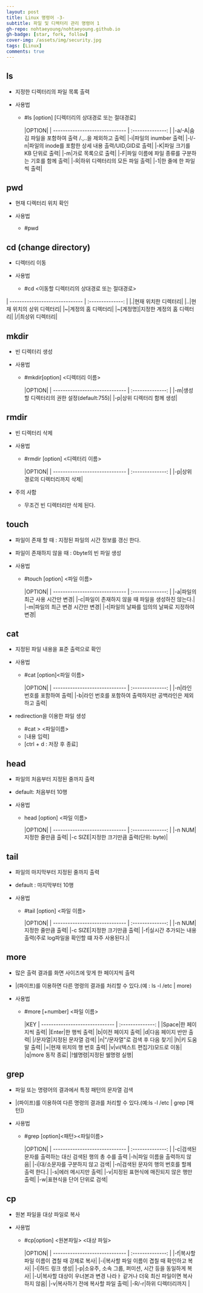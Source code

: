 ```yaml
---
layout: post
title: Linux 명령어 -3-
subtitle: 파일 및 디렉터리 관리 명령어 1
gh-repo: nohtaeyoung/nohtaeyoung.github.io
gh-badge: [star, fork, follow]
cover-img: /assets/img/security.jpg
tags: [Linux]
comments: true
---
```


## ls
- 지정한 디렉터리의 파일 목록 출력

- 사용법
  - #ls [option] [디렉터리의 상대경로 또는 절대경로]

    |OPTION|
| ------------------------------ | :--------------: | 
|-a/-A|숨김 파일을 포함하여 출력 /.,..을 제외하고 출력|
|-i|파일의 inumber 출력|
|-l/-n|파일의 inode를 포함한 상세 내용 출력/UID,GID로 출력|
|-K|파일 크기를 KB 단위로 출력|
|-m|가로 목록으로 출력|
|-F|파일 이름에 파일 종류를 구분하는 기호를 함께 출력|
|-R|하위 디렉터리의 모든 파일 출력|
|-1|한 줄에 한 파일씩 출력|

## pwd
- 현재 디렉터리 위치 확인

- 사용법
  - #pwd

## cd (change directory)
- 디렉터리 이동

- 사용법
  - #cd <이동할 디렉터리의 상대경로 또는 절대경로>

| ------------------------------ | :--------------: | 
|.|현재 위치한 디렉터리|
|..|현재 위치의 상위 디렉터리|
|~|계정의 홈 디렉터리|
|~[계정명]|지정한 계정의 홈 디렉터리|
|/|최상위 디렉터리|

## mkdir
- 빈 디렉터리 생성

- 사용법
  - #mkdir[option] <디렉터리 이름>

    |OPTION|
| ------------------------------ | :--------------: | 
|-m|생성할 디렉터리의 권한 설정(default:755)|
|-p|상위 디렉터리 함께 생성|

## rmdir
- 빈 디렉터리 삭제

- 사용법
  - #rmdir [option] <디렉터리 이름>

    |OPTION|
| ------------------------------ | :--------------: | 
|-p|상위 경로의 디렉터리까지 삭제|

- 주의 사함
  - 무조건 빈 디렉터리만 삭제 된다.

## touch
- 파일이 존재 할 때 : 지정된 파일의 시간 정보를 갱신 한다.
- 파일이 존재하지 않을 때 : 0byte의 빈 파일 생성

- 사용법
  - #touch [option] <파일 이름>

    |OPTION|
| ------------------------------ | :--------------: | 
|-a|파일의 최근 사용 시간만 변경|
|-c|파일이 존재하지 않을 때 파일을 생성하진 않는다.|
|-m|파일의 최근 변경 시간만 변경|
|-t|파일의 날짜를 임의의 날짜로 지정하여 변경|

## cat
- 지정된 파일 내용을 표준 출력으로 확인

- 사용법
  - #cat [option]<파일 이름>

    |OPTION|
| ------------------------------ | :--------------: | 
|-n|라인 번호를 포함하여 출력|
|-b|라인 번호를 포함하여 출력하지만 공백라인은 제외하고 출력|

- redirection을 이용한 파일 생성
  - #cat > <파일이름>
  - [내용 입력]
  - [ctrl + d : 저장 후 종료]

## head
- 파일의 처음부터 지정된 줄까지 출력
- default: 처음부터 10행

- 사용법
  - head [option] <파일 이름>

    |OPTION|
| ------------------------------ | :--------------: | 
|-n NUM|지정한 줄만큼 출력|
|-c SIZE|지정한 크기만큼 출력(단위: byte)|

## tail
- 파일의 마지막부터 지정된 줄까지 출력
- default : 마지막부터 10행

- 사용법
  - #tail [option] <파일 이름>

    |OPTION|
| ------------------------------ | :--------------: | 
|-n NUM|지정한 줄만큼 출력|
|-c SIZE|지정한 크기만큼 출력|
|-f|실시간 추가되는 내용 출력(주로 log파일을 확인할 떄 자주 사용된다.)|

## more
- 많은 출력 결과를 화면 사이즈에 맞게 한 페이지씩 출력
- |(파이프)를 이용하면 다른 명령의 결과를 처리할 수 있다.(예 : ls -l /etc | more)

- 사용법
  - #more [+number] <파일 이름>

    |KEY
| ------------------------------ | :--------------: | 
|Space|한 페이지씩 출력|
|Enter|한 행씩 출력|
|b|이전 페이지 출력|
|d|다음 페이지 반만 출력|
|/문자열|지정된 문자열 검색|
|n|"/문자열"로 검색 후 다음 찾기|
|h|키 도움말 출력|
|=|현재 위치의 행 번호 출력|
|v|vi(텍스트 편집기)모드로 이동|
|q|more 동작 종료|
|!쉘명령|지정된 쉘명령 실행|

## grep
- 파일 또는 명령어의 결과에서 특정 패턴의 문자열 검색
- |(파이프)를 이용하여 다른 명령의 결과를 처리할 수 있다.(예:ls -l /etc | grep [패턴])

- 사용법
  - #grep [option]<패턴><파일이름>

    |OPTION|
| ------------------------------ | :--------------: | 
|-c|검색된 문자를 출력하는 대신 검색된 행의 총 수를 출력
|-h|파일 이름을 출력하지 않음|
|-i|대/소문자를 구분하지 않고 검색|
|-n|검색된 문자의 행의 번호를 할께 출력 한다.|
|-s|에러 메시지만 출력|
|-v|지정된 표현식에 매진되지 않은 행만 출력|
|-w|표현식을 단어 단위로 검색|

## cp
- 원본 파일을 대상 파일로 복사

- 사용법
  - #cp[option] <원본파일> <대상 파일>

    |OPTION|
| ------------------------------ | :--------------: | 
|-f|복사할 파일 이름이 겹칠 때 강제로 복사|
|-i|복사할 파일 이름이 겹칠 때 확인하고 복사|
|-l|하드 링크 생성|
|-p|소유주, 소속 그룹, 퍼미션, 시간 등을 동일하게 복사|
|-U|복사할 대상이 우너본과 변경 나라ㅏ 같거나 더욱 최신 파일이면 복사하지 않음|
|-v|복사하기 전에 복사할 파일 출력|
|-R/-r|하위 디렉터리까지 |
